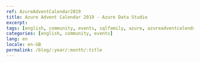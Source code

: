 ```yaml
---
ref: AzureAdventCalendar2019
title: Azure Advent Calendar 2019 - Azure Data Studio
excerpt: 
tags: [english, community, events, sqlfamily, azure, azureadventcalendar]
categories: [english, community, events]
lang: en
locale: en-GB
permalink: /blog/:year/:month/:title
---
```


